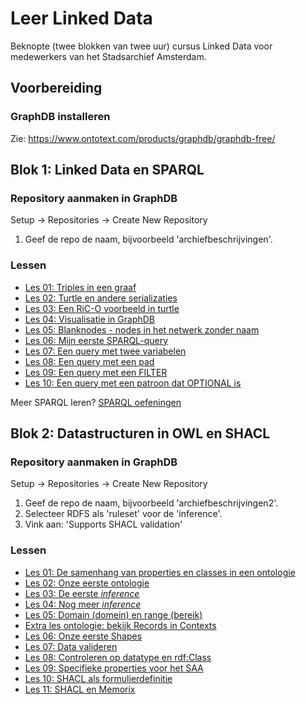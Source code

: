 # Leer Linked Data

Beknopte (twee blokken van twee uur) cursus Linked Data voor medewerkers van het Stadsarchief Amsterdam.

## Voorbereiding
### GraphDB installeren
Zie: https://www.ontotext.com/products/graphdb/graphdb-free/


## Blok 1: Linked Data en SPARQL

### Repository aanmaken in GraphDB
Setup -> Repositories -> Create New Repository

1. Geef de repo de naam, bijvoorbeeld 'archiefbeschrijvingen'.

### Lessen

* [Les 01: Triples in een graaf](blok1/les01.md)
* [Les 02: Turtle en andere serializaties](blok1/les02.md)
* [Les 03: Een RiC-O voorbeeld in turtle](blok1/les03.md)
* [Les 04: Visualisatie in GraphDB](blok1/les04.md)
* [Les 05: Blanknodes - nodes in het netwerk zonder naam](blok1/les05.md)
* [Les 06: Mijn eerste SPARQL-query](blok1/les06.md)
* [Les 07: Een query met twee variabelen](blok1/les07.md)
* [Les 08: Een query met een pad](blok1/les08.md)
* [Les 09: Een query met een FILTER](blok1/les09.md)
* [Les 10: Een query met een patroon dat OPTIONAL is](blok1/les10.md)

Meer SPARQL leren? [SPARQL oefeningen](../meer-sparql-oefeningen/README.md)

## Blok 2: Datastructuren in OWL en SHACL

### Repository aanmaken in GraphDB
Setup -> Repositories -> Create New Repository

1. Geef de repo de naam, bijvoorbeeld 'archiefbeschrijvingen2'.
2. Selecteer RDFS als 'ruleset' voor de 'inference'.
3. Vink aan: 'Supports SHACL validation'

### Lessen

* [Les 01: De samenhang van properties en classes in een ontologie](blok2/les01.md)
* [Les 02: Onze eerste ontologie](blok2/les02.md)
* [Les 03: De eerste _inference_](blok2/les03.md)
* [Les 04: Nog meer _inference_](blok2/les04.md)
* [Les 05: Domain (domein) en range (bereik)](blok2/les05.md)
* [Extra les ontologie: bekijk Records in Contexts](blok2/extra-les-ontologie.md)
* [Les 06: Onze eerste Shapes](blok2/les06.md)
* [Les 07: Data valideren](blok2/les07.md)
* [Les 08: Controleren op datatype en rdf:Class](blok2/les08.md)
* [Les 09: Specifieke properties voor het SAA](blok2/les09.md)
* [Les 10: SHACL als formulierdefinitie](blok2/les10.md)
* [Les 11: SHACL en Memorix](blok2/les11.md)

